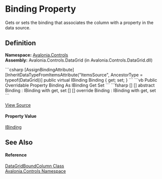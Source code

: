 # Binding Property


Gets or sets the binding that associates the column with a property in the data source.



## Definition
**Namespace:** <a href="N_Avalonia_Controls">Avalonia.Controls</a>  
**Assembly:** Avalonia.Controls.DataGrid (in Avalonia.Controls.DataGrid.dll)

<Tabs groupId="api-code-preview">
<TabItem value="csharp" label="C#">
```csharp
[AssignBindingAttribute]
[InheritDataTypeFromItemsAttribute("ItemsSource", AncestorType = typeof(DataGrid))]
public virtual IBinding Binding { get; set; }
```
</TabItem>
<TabItem value="vb" label="VB">
```vb
<AssignBindingAttribute>
<InheritDataTypeFromItemsAttribute("ItemsSource", AncestorType := GetType(DataGrid))>
Public Overridable Property Binding As IBinding
	Get
	Set
```
</TabItem>
<TabItem value="fsharp" label="F#">
```fsharp
[<AssignBindingAttribute>]
[<InheritDataTypeFromItemsAttribute("ItemsSource", AncestorType = typeof(DataGrid))>]
abstract Binding : IBinding with get, set
[<AssignBindingAttribute>]
[<InheritDataTypeFromItemsAttribute("ItemsSource", AncestorType = typeof(DataGrid))>]
override Binding : IBinding with get, set
```
</TabItem>
</Tabs>



<a href="https://github.com/AvaloniaUI/Avalonia/tree/master/src/Avalonia.Controls.DataGrid/DataGridBoundColumn.cs#L33" title="View the source code">View Source</a>



#### Property Value
<a href="T_Avalonia_Data_IBinding">IBinding</a>

## See Also


#### Reference
<a href="T_Avalonia_Controls_DataGridBoundColumn">DataGridBoundColumn Class</a>  
<a href="N_Avalonia_Controls">Avalonia.Controls Namespace</a>  

